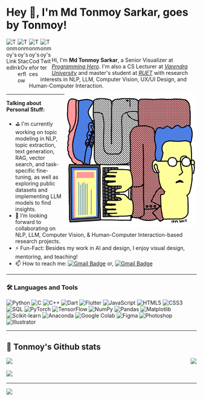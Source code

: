 # Hey 👋, I'm **Md Tonmoy Sarkar**, goes by **Tonmoy**!

<a href="https://www.linkedin.com/in/tonmoy-sarkar/">
  <img align="left" alt="Tonmoy's LinkedIn" width="30px" src="https://uxwing.com/wp-content/themes/uxwing/download/brands-and-social-media/linkedin-app-icon.svg" />
</a>
<a href="https://stackoverflow.com/users/10683827/tonmoy-sarkar">
  <img align="left" alt="Tonmoy's StackOverflow" width="30px" src="https://img.icons8.com/ios-filled/50/F58025/stackoverflow.png" />
</a>
<a href="https://codeforces.com/profile/tonmoyshuvro">
  <img align="left" alt="Tonmoy's Codeforces" width="30px" src="https://img.icons8.com/?size=100&id=jldAN67IAsrW&format=png&color=000000" />
</a>
<a href="https://x.com/tonmoyshuvro">
  <img align="left" alt="Tonmoy's Twitter" width="30px" src="https://uxwing.com/wp-content/themes/uxwing/download/brands-and-social-media/x-social-media-logo-icon.svg" />
</a>

<br />
<br />

Hi, I'm **Md Tonmoy Sarkar**, a Senior Visualizer at *[Programming Hero](https://www.programming-hero.com/)*. I'm also a CS Lecturer at *[Varendra University](https://www.vu.edu.bd/)* and master's student at  *[RUET](https://www.ruet.ac.bd/)* with research interests in NLP, LLM, Computer Vision, UX/UI Design, and Human-Computer Interaction. 

  <img align="right" alt="GIF" width="350px" src="https://raw.githubusercontent.com/tonmoyshuvro/tonmoyshuvro/refs/heads/main/talking%20social%20media%20GIF%20by%20hi__bred.gif" />

---
**Talking about Personal Stuff:**

- ⛳️ I'm currently working on topic modeling in NLP, topic extraction, text generation, RAG, vector search, and task-specific fine-tuning, as well as exploring public datasets and implementing LLM models to find insights.
- 🤝 I’m looking forward to collaborating on NLP, LLM, Computer Vision, & Human-Computer Interaction-based research projects.
- ⚡️ Fun-Fact: Besides my work in AI and design, I enjoy visual design, mentoring, and teaching!
- 📫 How to reach me: 
[![Gmail Badge](https://img.shields.io/badge/-tonmoycse98@gmail.com-c14438?style=flat-square&logo=Gmail&logoColor=white&link=mailto:tonmoycse98@gmail.com)](mailto:tonmoycse98@gmail.com) or, [![Gmail Badge](https://img.shields.io/badge/-tonmoy@vu.edu.bd-c14438?style=flat-square&logo=Gmail&logoColor=white&link=mailto:tonmoy@vu.edu.bd)](mailto:tonmoy@vu.edu.bd)

---

### 🛠️ Languages and Tools

<p align="left">
  <!-- Languages -->
  <img src="https://cdn.jsdelivr.net/gh/devicons/devicon/icons/python/python-original.svg" height="40" alt="Python"/>
  <img src="https://cdn.jsdelivr.net/gh/devicons/devicon/icons/c/c-original.svg" height="40" alt="C"/>
  <img src="https://cdn.jsdelivr.net/gh/devicons/devicon/icons/cplusplus/cplusplus-original.svg" height="40" alt="C++"/>
  <img src="https://cdn.jsdelivr.net/gh/devicons/devicon/icons/dart/dart-original.svg" height="40" alt="Dart"/>
  <img src="https://cdn.jsdelivr.net/gh/devicons/devicon/icons/flutter/flutter-original.svg" height="40" alt="Flutter"/>
  <img src="https://cdn.jsdelivr.net/gh/devicons/devicon/icons/javascript/javascript-original.svg" height="40" alt="JavaScript"/>
  <img src="https://cdn.jsdelivr.net/gh/devicons/devicon/icons/html5/html5-original.svg" height="40" alt="HTML5"/>
  <img src="https://cdn.jsdelivr.net/gh/devicons/devicon/icons/css3/css3-original.svg" height="40" alt="CSS3"/>
  <img src="https://cdn.jsdelivr.net/gh/devicons/devicon/icons/mysql/mysql-original.svg" height="40" alt="SQL"/>
  
  <!-- Data Science / ML -->
  <img src="https://cdn.jsdelivr.net/gh/devicons/devicon/icons/pytorch/pytorch-original.svg" height="40" alt="PyTorch"/>
  <img src="https://cdn.jsdelivr.net/gh/devicons/devicon/icons/tensorflow/tensorflow-original.svg" height="40" alt="TensorFlow"/>
  <img src="https://cdn.jsdelivr.net/gh/devicons/devicon/icons/numpy/numpy-original.svg" height="40" alt="NumPy"/>
  <img src="https://cdn.jsdelivr.net/gh/devicons/devicon/icons/pandas/pandas-original.svg" height="40" alt="Pandas"/>
  <img src="https://cdn.jsdelivr.net/gh/devicons/devicon/icons/matplotlib/matplotlib-original.svg" height="40" alt="Matplotlib"/>
  <img src="https://cdn.jsdelivr.net/gh/devicons/devicon/icons/scikitlearn/scikitlearn-original.svg" height="40" alt="Scikit-learn"/>

  <!-- Tools / IDEs -->
  <img src="https://cdn.jsdelivr.net/gh/devicons/devicon/icons/anaconda/anaconda-original.svg" height="40" alt="Anaconda"/>
  <img src="https://cdn.jsdelivr.net/gh/devicons/devicon/icons/googlecloud/googlecloud-original.svg" height="40" alt="Google Colab"/>

  <!-- UI / Design -->
  <img src="https://cdn.jsdelivr.net/gh/devicons/devicon/icons/figma/figma-original.svg" height="40" alt="Figma"/>
  <img src="https://uxwing.com/wp-content/themes/uxwing/download/brands-and-social-media/adobe-photoshop-icon.svg" height="40" alt="Photoshop"/>
  <img src="https://uxwing.com/wp-content/themes/uxwing/download/brands-and-social-media/adobe-illustrator-icon.svg" height="40" alt="Illustrator"/>
</p>



---
## 🎯 Tonmoy's Github stats
<p align="right">
<img align="left" src="https://github-readme-stats.vercel.app/api?username=TonmoySarkar&theme=tokyonight&show_icons=true" />

<img  float="right" src="https://github-readme-stats.vercel.app/api/top-langs/?username=TonmoySarkar&theme=tokyonight&show_icons=true" />

</p>

![](https://github-readme-streak-stats.herokuapp.com/?user=TonmoySarkar&theme=blue-green&hide_border=false)<br/>

---
[![](https://visitcount.itsvg.in/api?id=TonmoySarkar&label=Profile%20Views&color=4&icon=0&pretty=true)](https://visitcount.itsvg.in)
